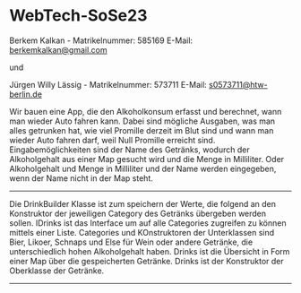 # WebTech-SoSe23
Berkem Kalkan - Matrikelnummer: 585169 E-Mail: berkemkalkan@gmail.com

und 

Jürgen Willy Lässig - Matrikelnummer: 573711 E-Mail: s0573711@htw-berlin.de


Wir bauen eine App, die den Alkoholkonsum erfasst und berechnet, 
wann man wieder Auto fahren kann.
Dabei sind mögliche Ausgaben, was man alles getrunken hat, 
wie viel Promille derzeit im Blut sind und wann man wieder Auto fahren darf,
weil Null Promille erreicht sind.
Eingabemöglichkeiten sind der Name des Getränks, 
wodurch der Alkoholgehalt aus einer Map gesucht wird und die Menge in Milliliter.
Oder Alkoholgehalt und Menge in Milliliter und der Name werden eingegeben, 
wenn der Name nicht in der Map steht.

----------------------------------------------------------------------

Die DrinkBuilder Klasse ist zum speichern der Werte, die folgend an den Konstruktor 
der jeweiligen Category des Getränks übergeben werden sollen.
IDrinks ist das Interface um auf alle Categories zugreifen zu können mittels einer Liste.
Categories und KOnstruktoren der Unterklassen sind Bier, Likoer, Schnaps und Else für Wein 
oder andere Getränke, die unterschiedlich hohen Alkoholgehalt haben.
Drinks ist die Übersicht in Form einer Map über die gespeicherten Getränke.
Drinks ist der Konstruktor der Oberklasse der Getränke. 

---------------------------------------------------------------------

